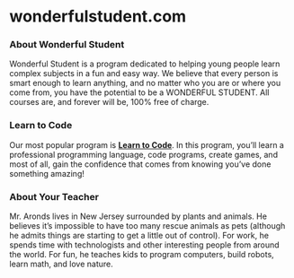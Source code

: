 # wonderfulstudent.com
<h3>About Wonderful Student</h3>
Wonderful Student is a program dedicated to helping young people learn complex subjects in a fun and easy way. We believe that every person is smart enough to learn anything, and no matter who you are or where you come from, you have the potential to be a WONDERFUL STUDENT. All  courses are, and forever will be, 100% free of charge.

<h3>Learn to Code</h3>
Our most popular program is <a href="rsaronds.com/learn-to-code"><strong>Learn to Code</strong></a>. In this program, you’ll learn a professional programming language, code programs, create games, and most of all, gain the confidence that comes from knowing you’ve done something amazing!

<h3>About Your Teacher</h3>
Mr. Aronds lives in New Jersey surrounded by plants and animals. He believes it’s impossible to have too many rescue animals as pets (although he admits things are starting to get a little out of control). For work, he spends time with technologists and other interesting people from around the world. For fun, he teaches kids to program computers, build robots, learn math, and love nature.

